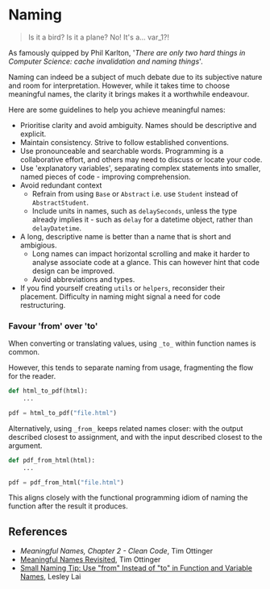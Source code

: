 # Naming

> Is it a bird? Is it a plane? No! It's a... var_1?!

As famously quipped by Phil Karlton, '_There are only two hard things in Computer Science: cache invalidation and naming things_'.

Naming can indeed be a subject of much debate due to its subjective nature and room for interpretation. However, while it takes time to choose meaningful names, the clarity it brings makes it a worthwhile endeavour.

Here are some guidelines to help you achieve meaningful names:

- Prioritise clarity and avoid ambiguity. Names should be descriptive and explicit.
- Maintain consistency. Strive to follow established conventions.
- Use pronounceable and searchable words. Programming is a collaborative effort, and others may need to discuss or locate your code.
- Use 'explanatory variables', separating complex statements into smaller, named pieces of code - improving comprehension.
- Avoid redundant context
  - Refrain from using `Base` or `Abstract` i.e. use `Student` instead of `AbstractStudent`.
  - Include units in names, such as `delaySeconds`, unless the type already implies it - such as `delay` for a datetime object, rather than `delayDatetime`.
- A long, descriptive name is better than a name that is short and ambigious.
  - Long names can impact horizontal scrolling and make it harder to analyse associate code at a glance. This can however hint that code design can be improved.
  - Avoid abbreviations and types.
- If you find yourself creating `utils` or `helpers`, reconsider their placement. Difficulty in naming might signal a need for code restructuring.

### Favour 'from' over 'to'

When converting or translating values, using `_to_` within function names is common.

However, this tends to separate naming from usage, fragmenting the flow for the reader.

```python
def html_to_pdf(html):
    ...

pdf = html_to_pdf("file.html")
```

Alternatively, using `_from_` keeps related names closer: with the output described closest to assignment, and with the input described closest to the argument.

```python
def pdf_from_html(html):
    ...

pdf = pdf_from_html("file.html")
```

This aligns closely with the functional programming idiom of naming the function after the result it produces.

## References

- _Meaningful Names, Chapter 2 - Clean Code_, Tim Ottinger
- [Meaningful Names Revisited](https://www.industriallogic.com/blog/meaningful-names-revisited/), Tim Ottinger
- [Small Naming Tip: Use "from" Instead of "to" in Function and Variable Names](https://lesleylai.info/en/from-vs-to/), Lesley Lai
